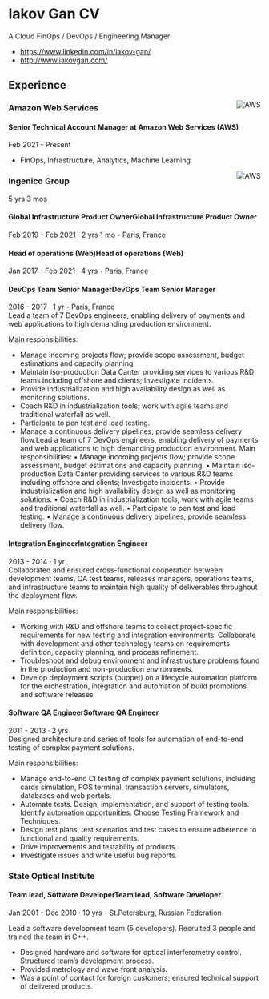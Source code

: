 # Iakov Gan CV
A Cloud FinOps / DevOps / Engineering Manager

* https://www.linkedin.com/in/iakov-gan/
* http://www.iakovgan.com/

## Experience

<img align="right" alt="AWS" src="https://github.com/igan/cv/assets/1929817/9a7443c2-953c-4f5a-a57f-ad8d608eefb0" />

### Amazon Web Services

#### Senior Technical Account Manager at Amazon Web Services (AWS) 
Feb 2021 - Present

* FinOps, Infrastructure, Analytics, Machine Learning.

<img align="right" alt="AWS" src="https://github.com/igan/cv/assets/1929817/49bbbf40-3f98-404d-855c-2628deea0e99" />

### Ingenico Group
5 yrs 3 mos

#### Global Infrastructure Product OwnerGlobal Infrastructure Product Owner
Feb 2019 - Feb 2021 · 2 yrs 1 mo - Paris, France  

####  Head of operations (Web)Head of operations (Web)
Jan 2017 - Feb 2021 · 4 yrs - Paris, France  

#### DevOps Team Senior ManagerDevOps Team Senior Manager
2016 - 2017 · 1 yr  - Paris, France  
Lead a team of 7 DevOps engineers, enabling delivery of payments and web applications to high demanding production environment. 

Main responsibilities: 
* Manage incoming projects flow; provide scope assessment, budget estimations and capacity planning.
* Maintain iso-production Data Canter providing services to various R&D teams including offshore and clients; Investigate incidents.
* Provide industrialization and high availability design as well as monitoring solutions.
* Coach R&D in industrialization tools; work with agile teams and traditional waterfall as well.
* Participate to pen test and load testing.
* Manage a continuous delivery pipelines; provide seamless delivery flow.Lead a team of 7 DevOps engineers, enabling delivery of payments and web applications to high demanding production environment. Main responsibilities: • Manage incoming projects flow; provide scope assessment, budget estimations and capacity planning. • Maintain iso-production Data Canter providing services to various R&D teams including offshore and clients; Investigate incidents. • Provide industrialization and high availability design as well as monitoring solutions. • Coach R&D in industrialization tools; work with agile teams and traditional waterfall as well. • Participate to pen test and load testing. • Manage a continuous delivery pipelines; provide seamless delivery flow. 

#### Integration EngineerIntegration Engineer
2013 - 2014 · 1 yr  
Collaborated and ensured cross-functional cooperation between development teams, QA test teams, releases managers, operations teams, and infrastructure teams to maintain high quality of deliverables throughout the deployment flow.

Main responsibilities: 
* Working with R&D and offshore teams to collect project-specific requirements for new testing and integration environments. Collaborate with development and other technology teams on requirements definition, capacity planning, and process refinement.
* Troubleshoot and debug environment and infrastructure problems found in the production and non-production environments.
* Develop deployment scripts (puppet) on a lifecycle automation platform for the orchestration, integration and automation of build promotions and software releases

#### Software QA EngineerSoftware QA Engineer
2011 - 2013 · 2 yrs  
Designed architecture and series of tools for automation of end-to-end testing of complex payment solutions. 

Main responsibilities:
* Manage end-to-end CI testing of complex payment solutions, including cards simulation, POS terminal, transaction servers, simulators, databases and web portals.
 * Automate tests. Design, implementation, and support of testing tools. Identify automation opportunities. Choose Testing Framework and Techniques.
 * Design test plans, test scenarios and test cases to ensure adherence to functional and quality requirements. 
 * Drive improvements and testability of products.
 * Investigate issues and write useful bug reports.


### State Optical Institute
#### Team lead, Software DeveloperTeam lead, Software Developer
Jan 2001 - Dec 2010 · 10 yrs - St.Petersburg, Russian Federation

Lead a software development team (5 developers). Recruited 3 people and trained the team in C++.

* Designed hardware and software for optical interferometry control. Structured team’s development process. 
* Provided metrology and wave front analysis.
* Was a point of contact for foreign customers; ensured technical support of delivered products.

